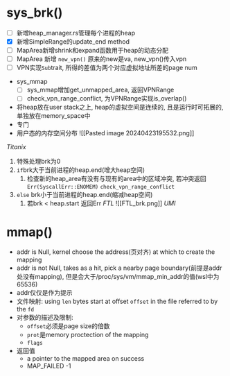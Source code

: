 # sys_brk()
- [ ] 新增heap_manager.rs管理每个进程的heap
- [x] 新增SimpleRange的update_end method
- [ ] MapArea新增shrink和expand函数用于heap的动态分配
- [ ] MapArea 新增 `new_vpn()` 原来的new是va, new_vpn()传入vpn
- [ ] VPN实现`Sub`trait, 所得的差值为两个对应虚拟地址所差的page num
- sys_mmap
	- [ ] sys_mmap增加get_unmapped_area, 返回VPNRange
	- [ ] check_vpn_range_conflict, 为VPNRange实现is_overlap()

- 将heap放在user stack之上, heap的虚拟空间是连续的, 且是运行时可拓展的, 单独放在memory_space中
- 专门
- 用户态的内存空间分布
![[Pasted image 20240423195532.png]]

$Titanix$
1. 特殊处理brk为0
2. `if`brk大于当前进程的heap.end(增大heap空间)
	1. 检查新的heap_area有没有与现有的area中的区域冲突, 若冲突返回`Err(SyscallErr::ENOMEM)`
		`check_vpn_range_conflict`
3. `else` brk小于当前进程的heap.end(缩减heap空间)
	1. 若brk < heap.start 返回Err
$FTL$
![[FTL_brk.png]]
$UMI$ 

# mmap()
- addr is Null, kernel choose the address(页对齐) at which to create the mapping 
- addr is not Null, takes as a hit, pick a nearby page boundary(前提是addr处没有mapping), 但是会大于/proc/sys/vm/mmap_min_addr的值(wsl中为65536)
- addr仅仅是作为提示
- 文件映射: using `len` bytes start at offset `offset` in the file referred to by the `fd`
- 对参数的描述及限制: 
	- `offset`必须是page size的倍数
	- `prot`是memory proctection of the mapping 
	- `flags` 
- 返回值
	- a pointer to the mapped area on success
	- MAP_FAILED -1 
